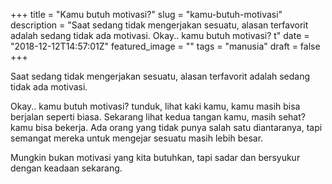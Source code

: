 +++
title = "Kamu butuh motivasi?"
slug = "kamu-butuh-motivasi"
description = "Saat sedang tidak mengerjakan sesuatu, alasan terfavorit adalah sedang tidak ada motivasi. Okay.. kamu butuh motivasi? t"
date = "2018-12-12T14:57:01Z"
featured_image = ""
tags = "manusia"
draft = false
+++ 
 
Saat sedang tidak mengerjakan sesuatu, alasan terfavorit adalah sedang tidak ada motivasi. 

Okay.. kamu butuh motivasi? tunduk, lihat kaki kamu, kamu masih bisa berjalan seperti biasa. Sekarang lihat kedua tangan kamu, masih sehat? kamu bisa bekerja. Ada orang yang tidak punya salah satu diantaranya, tapi semangat mereka untuk mengejar sesuatu masih lebih besar. 

Mungkin bukan motivasi yang kita butuhkan, tapi sadar dan bersyukur dengan keadaan sekarang.
